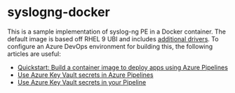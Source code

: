 # syslogng-docker

This is a sample implementation of syslog-ng PE in a Docker container. The default image is based off RHEL 9 UBI and includes [additional drivers](https://github.com/danelder/syslog-ng-drivers). To configure an Azure DevOps environment for building this, the following articles are useful:

* [Quickstart: Build a container image to deploy apps using Azure Pipelines](https://learn.microsoft.com/en-us/azure/devops/pipelines/ecosystems/containers/build-image?view=azure-devops)
* [Use Azure Key Vault secrets in Azure Pipelines](https://learn.microsoft.com/en-us/azure/devops/pipelines/release/key-vault-in-own-project?view=azure-devops&tabs=portal)
* [Use Azure Key Vault secrets in your Pipeline](https://learn.microsoft.com/en-us/azure/devops/pipelines/release/azure-key-vault?view=azure-devops&tabs=classic)